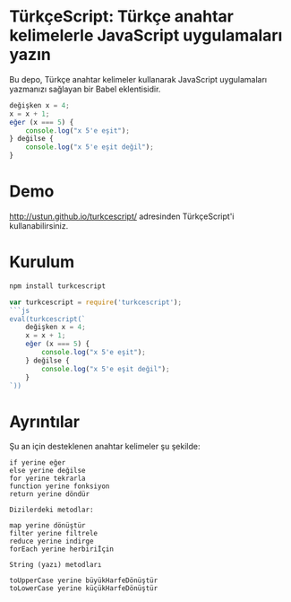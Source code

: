 # TürkçeScript: Türkçe anahtar kelimelerle JavaScript uygulamaları yazın

Bu depo, Türkçe anahtar kelimeler kullanarak JavaScript uygulamaları yazmanızı sağlayan bir Babel eklentisidir.


```js
değişken x = 4;
x = x + 1;
eğer (x === 5) {
    console.log("x 5'e eşit");
} değilse {
    console.log("x 5'e eşit değil");
}
```


# Demo

http://ustun.github.io/turkcescript/ adresinden TürkçeScript'i kullanabilirsiniz.


# Kurulum

```bash
npm install turkcescript
```

```js
var turkcescript = require('turkcescript');
```js
eval(turkcescript(`
    değişken x = 4;
    x = x + 1;
    eğer (x === 5) {
        console.log("x 5'e eşit");
    } değilse {
        console.log("x 5'e eşit değil");
    }
`))
```


# Ayrıntılar

Şu an için desteklenen anahtar kelimeler şu şekilde:

```
if yerine eğer
else yerine değilse
for yerine tekrarla
function yerine fonksiyon
return yerine döndür

Dizilerdeki metodlar:

map yerine dönüştür
filter yerine filtrele
reduce yerine indirge
forEach yerine herbiriİçin

String (yazı) metodları

toUpperCase yerine büyükHarfeDönüştür
toLowerCase yerine küçükHarfeDönüştür

```

